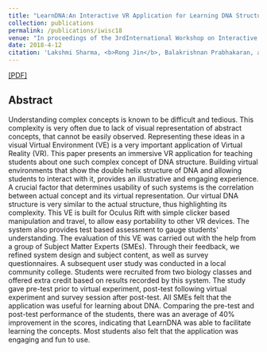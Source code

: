 ```yaml
---
title: "LearnDNA:An Interactive VR Application for Learning DNA Structure"
collection: publications
permalink: /publications/iwisc18
venue: "In proceedings of the 3rdInternational Workshop on Interactive and Spatial Computing"
date: 2018-4-12
citation: 'Lakshmi Sharma, <b>Rong Jin</b>, Balakrishnan Prabhakaran, and Murry Gans. <i>In proceedings of the 3rdInternational Workshop on Interactive and Spatial Computing</i>. <b>IWISC 2018</b>.'
---
```

[[PDF]](http://rongjinutd.github.io/files/iwisc.pdf)


## Abstract
Understanding complex concepts is known to be difficult and tedious. This complexity is very often due to lack of visual representation of abstract concepts, that cannot be easily observed. Representing these ideas in a visual Virtual Environment (VE) is a very important application of Virtual Reality (VR). This paper presents an immersive VR application for teaching students about one such complex concept of DNA structure. Building virtual environments that show the double helix structure of DNA and allowing students to interact with it, provides an illustrative and engaging experience. A crucial factor that determines usability of such systems is the correlation between actual concept and its virtual representation. Our virtual DNA structure is very similar to the actual structure, thus highlighting its complexity. This VE is built for Oculus Rift with simple clicker based manipulation and travel, to allow easy portability to other VR devices. The system also provides test based assessment to gauge students' understanding. The evaluation of this VE was carried out with the help from a group of Subject Matter Experts (SMEs). Through their feedback, we refined system design and subject content, as well as survey questionnaires. A subsequent user study was conducted in a local community college. Students were recruited from two biology classes and offered extra credit based on results recorded by this system. The study gave pre-test prior to virtual experiment, post-test following virtual experiment and survey session after post-test.
All SMEs felt that the application was useful for learning about DNA. Comparing the pre-test and post-test performance of the students, there was an average of 40% improvement in the scores, indicating that LearnDNA was able to facilitate learning the concepts. Most students also felt that the application was engaging and fun to use.
